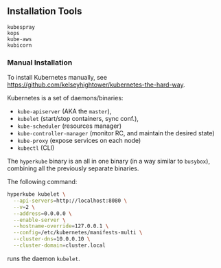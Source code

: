 ## Installation Tools

```
kubespray
kops
kube-aws
kubicorn
```


### Manual Installation
To install Kubernetes manually, see https://github.com/kelseyhightower/kubernetes-the-hard-way.

Kubernetes is a set of daemons/binaries:

- `kube-apiserver` (AKA the `master`),
- `kubelet` (start/stop containers, sync conf.),
- `kube-scheduler` (resources manager)
- `kube-controller-manager` (monitor RC, and maintain the desired state)
- `kube-proxy` (expose services on each node)
- `kubectl` (CLI)

The `hyperkube` binary is an all in one binary (in a way similar to `busybox`), combining all the previously separate binaries.

The following command:

```bash
hyperkube kubelet \
  --api-servers=http://localhost:8080 \
  --v=2 \
  --address=0.0.0.0 \
  --enable-server \
  --hostname-override=127.0.0.1 \
  --config=/etc/kubernetes/manifests-multi \
  --cluster-dns=10.0.0.10 \
  --cluster-domain=cluster.local
```
runs the daemon `kubelet`.